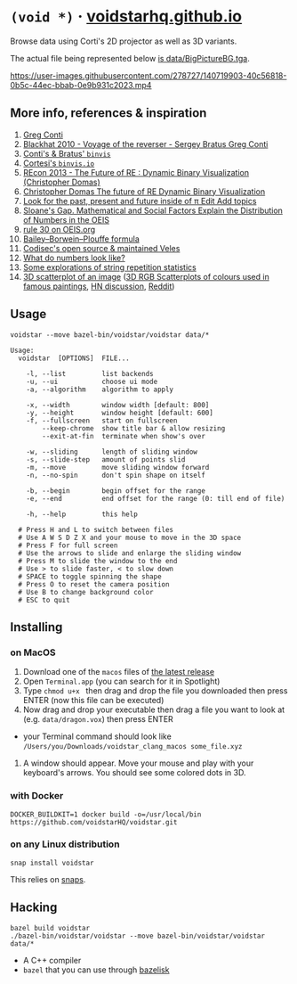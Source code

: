 # `(void *)` · [voidstarhq.github.io](https://voidstarhq.github.io)

Browse data using Corti's 2D projector as well as 3D variants.

The actual file being represented below [is data/BigPictureBG.tga](http://www.docspal.com/viewer?id=ufbxlmfm-12197291).

https://user-images.githubusercontent.com/278727/140719903-40c56818-0b5c-44ec-bbab-0e9b931c2023.mp4

## More info, references & inspiration

1. [Greg Conti](https://youtu.be/XATakIdyZdk?t=23m23s)
1. [Blackhat 2010 - Voyage of the reverser - Sergey Bratus Greg Conti](https://www.youtube.com/watch?v=T3qqeP4TdPA)
1. [Conti's & Bratus' `binvis`](https://github.com/rebelbot/binvis)
1. [Cortesi's `binvis.io`](https://corte.si/posts/binvis/announce/index.html)
1. [REcon 2013 - The Future of RE : Dynamic Binary Visualization (Christopher Domas)](https://www.youtube.com/watch?v=C8--cXwuuFQ)
1. [Christopher Domas The future of RE Dynamic Binary Visualization](https://www.youtube.com/watch?v=4bM3Gut1hIk)
1. [Look for the past, present and future inside of π Edit Add topics](https://github.com/fenollp/minepi)
1. [Sloane's Gap. Mathematical and Social Factors Explain the Distribution of Numbers in the OEIS](https://arxiv.org/abs/1101.4470v2)
1. [rule 30 on OEIS.org](https://oeis.org/search?q=%22rule+30%22&sort=&language=&go=Search)
1. [Bailey–Borwein–Plouffe formula](https://en.wikipedia.org/wiki/Bailey%E2%80%93Borwein%E2%80%93Plouffe_formula)
1. [Codisec's open source & maintained Veles](https://codisec.com/veles/)
1. [What do numbers look like?](https://johnhw.github.io/umap_primes/index.md.html)
1. [Some explorations of string repetition statistics](http://www.fantascienza.net/leonardo/ar/string_repetition_statistics/string_repetition_statistics.html)
1. [3D scatterplot of an image](https://alexander.engineering/imagescatter/) ([3D RGB Scatterplots of colours used in famous paintings](https://imgur.com/a/aRBd1), [HN discussion](https://news.ycombinator.com/item?id=15931266), [Reddit](https://www.reddit.com/r/dataisbeautiful/comments/7584no/3d_rgb_scatterplots_of_colours_used_in_famous/))


## Usage

```shell
voidstar --move bazel-bin/voidstar/voidstar data/*
```

```
Usage:
  voidstar  [OPTIONS]  FILE...

    -l, --list         list backends
    -u, --ui           choose ui mode
    -a, --algorithm    algorithm to apply

    -x, --width        window width [default: 800]
    -y, --height       window height [default: 600]
    -f, --fullscreen   start on fullscreen
        --keep-chrome  show title bar & allow resizing
        --exit-at-fin  terminate when show's over

    -w, --sliding      length of sliding window
    -s, --slide-step   amount of points slid
    -m, --move         move sliding window forward
    -n, --no-spin      don't spin shape on itself

    -b, --begin        begin offset for the range
    -e, --end          end offset for the range (0: till end of file)

    -h, --help         this help

  # Press H and L to switch between files
  # Use A W S D Z X and your mouse to move in the 3D space
  # Press F for full screen
  # Use the arrows to slide and enlarge the sliding window
  # Press M to slide the window to the end
  # Use > to slide faster, < to slow down
  # SPACE to toggle spinning the shape
  # Press O to reset the camera position
  # Use B to change background color
  # ESC to quit

```

## Installing

### on MacOS

1. Download one of the `macos` files of [the latest release](https://github.com/fenollp/voidstar/releases/latest)
1. Open `Terminal.app` (you can search for it in Spotlight)
1. Type `chmod u+x ` then drag and drop the file you downloaded then press ENTER (now this file can be executed)
1. Now drag and drop your executable then drag a file you want to look at (e.g. `data/dragon.vox`) then press ENTER
  * your Terminal command should look like `/Users/you/Downloads/voidstar_clang_macos some_file.xyz`
1. A window should appear. Move your mouse and play with your keyboard's arrows. You should see some colored dots in 3D.

### with Docker

```shell
DOCKER_BUILDKIT=1 docker build -o=/usr/local/bin https://github.com/voidstarHQ/voidstar.git
```

### on any Linux distribution

```shell
snap install voidstar
```

This relies on [snaps](https://snapcraft.io/docs/core/install).


## Hacking

```shell
bazel build voidstar
./bazel-bin/voidstar/voidstar --move bazel-bin/voidstar/voidstar data/*
```

* A C++ compiler
* `bazel` that you can use through [bazelisk](https://github.com/bazelbuild/bazelisk)
